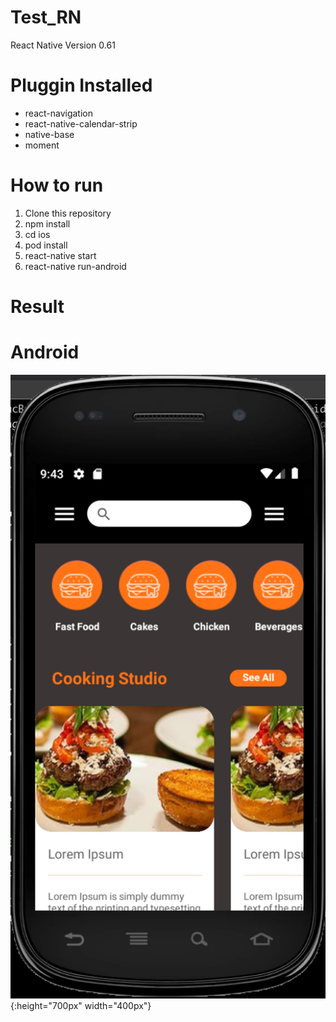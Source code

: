 # Test_RN
React Native Version 0.61

# Pluggin Installed
- react-navigation
- react-native-calendar-strip
- native-base
- moment

# How to run
1. Clone this repository
2. npm install
3. cd ios
4. pod install
4. react-native start
5. react-native run-android

# Result 
# Android
![test image size](./result/android/1.png){:height="700px" width="400px"}
